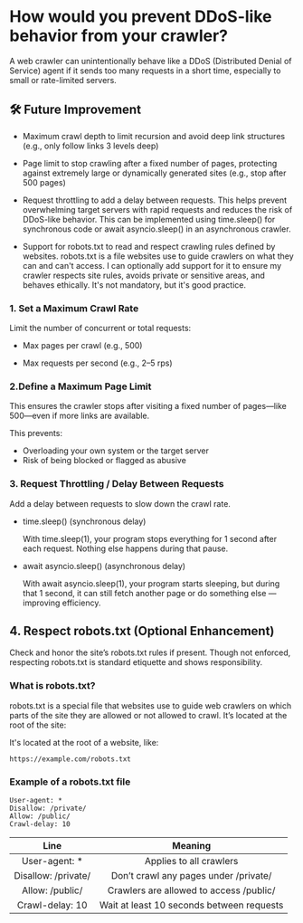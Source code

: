 # How would you prevent DDoS-like behavior from your crawler?

A web crawler can unintentionally behave like a DDoS (Distributed Denial of Service) agent if it sends too many requests in a short time, especially to small or rate-limited servers.

## 🛠 Future Improvement

* Maximum crawl depth to limit recursion and avoid deep link structures (e.g., only follow links 3 levels deep)

* Page limit to stop crawling after a fixed number of pages, protecting against extremely large or dynamically generated sites (e.g., stop after 500 pages)

* Request throttling to add a delay between requests. This helps prevent overwhelming target servers with rapid requests and reduces the risk of DDoS-like behavior. This can be implemented using time.sleep() for synchronous code or await asyncio.sleep() in an asynchronous crawler.

* Support for robots.txt to read and respect crawling rules defined by websites. robots.txt is a file websites use to guide crawlers on what they can and can't access. I can optionally add support for it to ensure my crawler respects site rules, avoids private or sensitive areas, and behaves ethically. It's not mandatory, but it's good practice.

### 1. Set a Maximum Crawl Rate

Limit the number of concurrent or total requests:

- Max pages per crawl (e.g., 500)
    
- Max requests per second (e.g., 2–5 rps)

### 2.Define a Maximum Page Limit
This ensures the crawler stops after visiting a fixed number of pages—like 500—even if more links are available.

This prevents:
- Overloading your own system or the target server
- Risk of being blocked or flagged as abusive

### 3. Request Throttling / Delay Between Requests
Add a delay between requests to slow down the crawl rate.

- time.sleep() (synchronous delay)

  With time.sleep(1), your program stops everything for 1 second after each request. Nothing else happens during that pause.

- await asyncio.sleep() (asynchronous delay)  

  With await asyncio.sleep(1), your program starts sleeping, but during that 1 second, it can still fetch another page or do something else — improving efficiency.


## 4. Respect robots.txt (Optional Enhancement)
Check and honor the site’s robots.txt rules if present. Though not enforced, respecting robots.txt is standard etiquette and shows responsibility.

### What is robots.txt?

robots.txt is a special file that websites use to guide web crawlers on which parts of the site they are allowed or not allowed to crawl. It’s located at the root of the site:

It's located at the root of a website, like:
```
https://example.com/robots.txt
```

### Example of a robots.txt file
```
User-agent: *
Disallow: /private/
Allow: /public/
Crawl-delay: 10
```

|             Line             |                  Meaning                   | 
|:----------------------------:|:------------------------------------------:|
|        User-agent: *         |          Applies to all crawlers           |
|     Disallow: /private/      |   Don’t crawl any pages under /private/    | 
|     Allow: /public/          |  Crawlers are allowed to access /public/   | 
|       Crawl-delay: 10        | Wait at least 10 seconds between requests  | 
